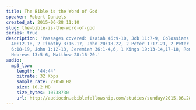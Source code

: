 ```yaml
---
title: The Bible is the Word of God
speaker: Robert Daniels
created_at: 2015-06-28 11:10
slug: the-bible-is-the-word-of-god
series: true
description: 'Passages covered: Isaiah 46:9-10, Job 11:7-9, Colossians 2:1-3, Isaiah
  40:12-18, 2 Timothy 3:16-17, John 20:18-22, 2 Peter 1:17-21, 2 Peter 1:10, Hebrews
  6:18-19, John 1:12-13, Jeremiah 36:1-4,6, 1 Kings 19:13-14,17-18, Romans 11:1-4,
  Hebrews 13:5-6, Matthew 28:16-20.'
audio:
  mp3_low:
    length: '44:44'
    bitrate: 32 Kbps
    sample_rate: 22050 Hz
    size: 10.2 MB
    size_bytes: 10738730
    url: http://audiocdn.ebiblefellowship.com/studies/sunday/2015.06.28_Daniels_-_The_Bible_is_the_Word_of_God.mp3
---
```


